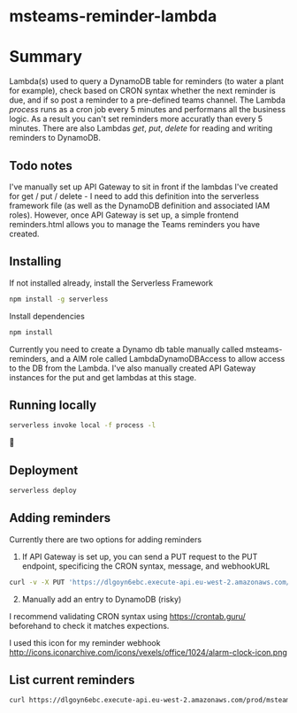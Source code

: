 # msteams-reminder-lambda

# Summary

Lambda(s) used to query a DynamoDB table for reminders (to water a plant for example), check based on CRON syntax whether the next reminder is due, and if so post a reminder to a pre-defined teams channel.
The Lambda *process* runs as a cron job every 5 minutes and performans all the business logic. As a result you can't set reminders more accuratly than every 5 minutes.
There are also Lambdas *get*, *put*, *delete* for reading and writing reminders to DynamoDB.

## Todo notes
I've manually set up API Gateway to sit in front if the lambdas I've created for get / put / delete - I need to add this definition into the serverless framework file (as well as the DynamoDB definition and associated IAM roles).
However, once API Gateway is set up, a simple frontend reminders.html allows you to manage the Teams reminders you have created.

## Installing

If not installed already, install the Serverless Framework

```sh
npm install -g serverless
```

Install dependencies

```sh
npm install
```

Currently you need to create a Dynamo db table manually called msteams-reminders, and a AIM role called LambdaDynamoDBAccess to allow access to the DB from the Lambda. I've also manually created API Gateway instances for the put and get lambdas at this stage.


## Running locally

```sh
serverless invoke local -f process -l
```

🚢
## Deployment

```sh
serverless deploy
```

## Adding reminders

Currently there are two options for adding reminders
1. If API Gateway is set up, you can send a PUT request to the PUT endpoint, specificing the CRON syntax, message, and webhookURL

```sh
curl -v -X PUT 'https://dlgoyn6ebc.execute-api.eu-west-2.amazonaws.com/prod/msteams-reminders' -H 'content-type: application/json' -d '{"body": {"cronInterval": "0 10 * * MON", "reminderMessage": "Water the plant", "teamsChannelWebhook": "https://mywebhookurl"}}'
```

2. Manually add an entry to DynamoDB (risky)

I recommend validating CRON syntax using https://crontab.guru/ beforehand to check it matches expections.

I used this icon for my reminder webhook
http://icons.iconarchive.com/icons/vexels/office/1024/alarm-clock-icon.png

## List current reminders

```sh
curl https://dlgoyn6ebc.execute-api.eu-west-2.amazonaws.com/prod/msteams-reminders
```

